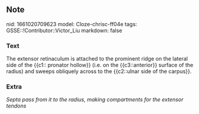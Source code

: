 ## Note
nid: 1661020709623
model: Cloze-chrisc-ff04e
tags: GSSE::!Contributor::Victor_Liu
markdown: false

### Text
<div>
  The extensor retinaculum is attached to the prominent ridge on
  the lateral side of the {{c1:: pronator hollow}} (i.e. on the
  {{c3::anterior}} surface of the radius) and sweeps obliquely
  across to the {{c2::ulnar side of the carpus}}.
</div>

### Extra
<div>
  <i>Septa pass from it to the radius, making compartments for the
  extensor tendons</i>
</div>
